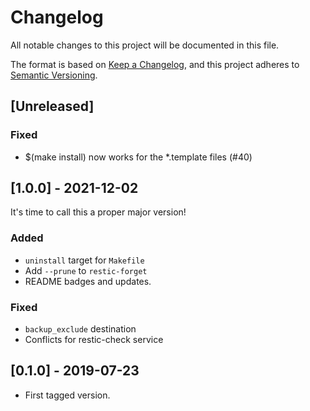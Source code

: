 # Changelog
All notable changes to this project will be documented in this file.

The format is based on [Keep a Changelog](https://keepachangelog.com/en/1.0.0/),
and this project adheres to [Semantic Versioning](https://semver.org/spec/v2.0.0.html).

## [Unreleased]
### Fixed
- $(make install) now works for the *.template files (#40)

## [1.0.0] - 2021-12-02
It's time to call this a proper major version!

### Added
- `uninstall` target for `Makefile`
- Add `--prune` to `restic-forget`
- README badges and updates.

### Fixed
- `backup_exclude` destination
- Conflicts for restic-check service

## [0.1.0] - 2019-07-23
- First tagged version.
